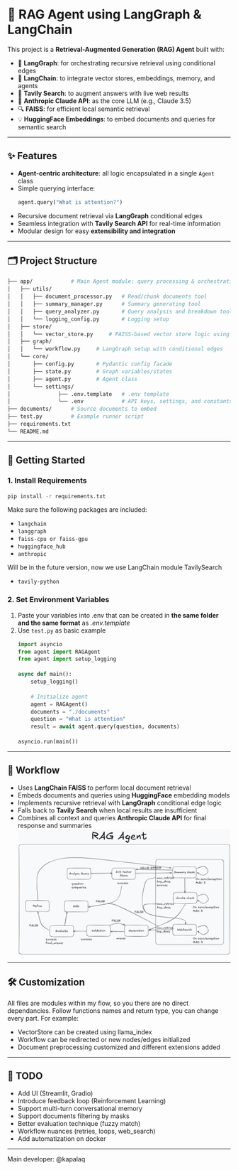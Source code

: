 # 🧠 RAG Agent using LangGraph & LangChain

This project is a **Retrieval-Augmented Generation (RAG) Agent** built with:

- 🔁 **LangGraph**: for orchestrating recursive retrieval using conditional edges  
- 🦜 **LangChain**: to integrate vector stores, embeddings, memory, and agents  
- 🧭 **Tavily Search**: to augment answers with live web results  
- 🤖 **Anthropic Claude API**: as the core LLM (e.g., Claude 3.5)  
- 🔍 **FAISS**: for efficient local semantic retrieval  
- 💡 **HuggingFace Embeddings**: to embed documents and queries for semantic search

---

## ✨ Features

- **Agent-centric architecture**: all logic encapsulated in a single `Agent` class
- Simple querying interface:  
    ```python
    agent.query("What is attention?")
    ```
- Recursive document retrieval via **LangGraph** conditional edges
- Seamless integration with **Tavily Search API** for real-time information
- Modular design for easy **extensibility and integration**

---

## 🗂️ Project Structure
```graphql
├── app/            # Main Agent module: query processing & orchestration
│   ├── utils/
│   │   ├── document_processor.py   # Read/chunk documents tool
│   │   ├── summary_manager.py      # Summary generating tool
│   │   ├── query_analyzer.py       # Query analysis and breakdown tool
│   │   └── logging_config.py       # Logging setup
│   ├── store/
│   │   └── vector_store.py     # FAISS-based vector store logic using LangChain
│   ├── graph/
│   │   └── workflow.py     # LangGraph setup with conditional edges
│   └── core/
│       ├── config.py       # Pydantic config facade
│       ├── state.py        # Graph variables/states
│       ├── agent.py        # Agent class
│       └── settings/
│               ├── .env.template   # .env template
│               └── .env            # API keys, settings, and constants
├── documents/      # Source documents to embed
├── test.py         # Example runner script
├── requirements.txt
└── README.md
```

---

## 🚀 Getting Started
### 1. Install Requirements
```bash
pip install -r requirements.txt
```
Make sure the following packages are included:
- ```langchain```
- ```langgraph```
- ```faiss-cpu or faiss-gpu```
- ```huggingface_hub```
- ```anthropic```

Will be in the future version, now we use LangChain module TavilySearch
- ```tavily-python```

### 2. Set Environment Variables
1. Paste your variables into .env that can be created in **the same folder and the same format** as _.env.template_
2. Use ```test.py``` as basic example
    ```python
    import asyncio
    from agent import RAGAgent
    from agent import setup_logging
    
    async def main():
        setup_logging()
        
        # Initialize agent
        agent = RAGAgent()
        documents = "./documents"
        question = "What is attention"
        result = await agent.query(question, documents)
    
    asyncio.run(main())
    ```

---

## 🧠 Workflow

- Uses **LangChain FAISS** to perform local document retrieval
- Embeds documents and queries using **HuggingFace** embedding models
- Implements recursive retrieval with **LangGraph** conditional edge logic
- Falls back to **Tavily Search** when local results are insufficient
- Combines all context and queries **Anthropic Claude API** for final response and summaries
![img.png](graphics/img.png)

---

## 🛠️ Customization
All files are modules within my flow, so you there are no direct dependancies.
Follow functions names and return type, you can change every part.
For example:
- VectorStore can be created using llama_index
- Workflow can be redirected or new nodes/edges initialized
- Document preprocessing customized and different extensions added

---

## 📌 TODO
- Add UI (Streamlit, Gradio)
- Introduce feedback loop (Reinforcement Learning)
- Support multi-turn conversational memory
- Support documents filtering by masks
- Better evaluation technique (fuzzy match)
- Workflow nuances (retries, loops, web_search)
- Add automatization on docker

---

Main developer: @kapalaq